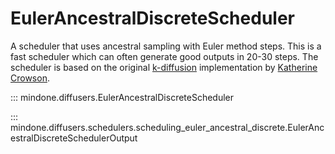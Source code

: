 <!--Copyright 2025 The HuggingFace Team. All rights reserved.

Licensed under the Apache License, Version 2.0 (the "License"); you may not use this file except in compliance with
the License. You may obtain a copy of the License at

http://www.apache.org/licenses/LICENSE-2.0

Unless required by applicable law or agreed to in writing, software distributed under the License is distributed on
an "AS IS" BASIS, WITHOUT WARRANTIES OR CONDITIONS OF ANY KIND, either express or implied. See the License for the
specific language governing permissions and limitations under the License.
-->

# EulerAncestralDiscreteScheduler

A scheduler that uses ancestral sampling with Euler method steps. This is a fast scheduler which can often generate good outputs in 20-30 steps. The scheduler is based on the original [k-diffusion](https://github.com/crowsonkb/k-diffusion/blob/481677d114f6ea445aa009cf5bd7a9cdee909e47/k_diffusion/sampling.py#L72) implementation by [Katherine Crowson](https://github.com/crowsonkb/).

::: mindone.diffusers.EulerAncestralDiscreteScheduler

::: mindone.diffusers.schedulers.scheduling_euler_ancestral_discrete.EulerAncestralDiscreteSchedulerOutput
